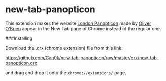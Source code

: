 
new-tab-panopticon
==================

This extension makes the website [London Panopticon](http://vis.oobrien.com/panopticon/) made by [Oliver O’Brien](https://github.com/oobrien) appear in the New Tab page of Chrome instead of the regular one.

###Installing

Download the .crx (chrome extension) file from this link:

https://github.com/Gan0k/new-tab-panopticon/raw/master/crx/new-tab-panopticon.crx

and drag and drop it onto the ```chrome://extensions/``` page.
